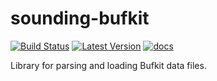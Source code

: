 # sounding-bufkit

[![Build Status](https://travis-ci.org/rnleach/sounding-bufkit.svg?branch=master)](https://travis-ci.org/rnleach/sounding-bufkit)
[![Latest Version](https://img.shields.io/crates/v/sounding-bufkit.svg)](https://crates.io/crates/sounding-bufkit)
[![docs](https://docs.rs/sounding-bufkit/badge.svg)](https://docs.rs/sounding-bufkit)

Library for parsing and loading Bufkit data files.
